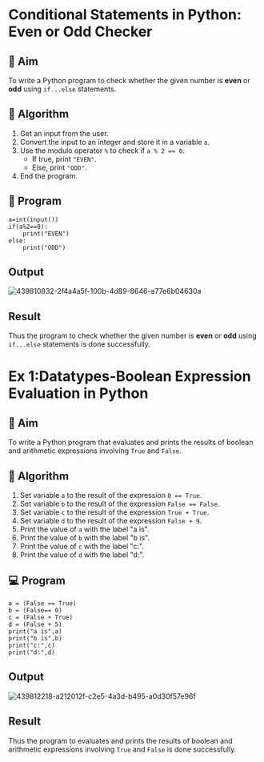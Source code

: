 # Conditional Statements in Python: Even or Odd Checker

## 🎯 Aim
To write a Python program to check whether the given number is **even** or **odd** using `if...else` statements.

## 🧠 Algorithm
1. Get an input from the user.
2. Convert the input to an integer and store it in a variable `a`.
3. Use the modulo operator `%` to check if `a % 2 == 0`.
   - If true, print `"EVEN"`.
   - Else, print `"ODD"`.
4. End the program.

## 🧾 Program

```
a=int(input())
if(a%2==0):
    print("EVEN")
else:
    print("ODD")
```
## Output

![439810832-2f4a4a5f-100b-4d89-8646-a77e6b04630a](https://github.com/user-attachments/assets/8ca5d158-6045-435a-a17b-4d6c4554cd94)

## Result

Thus the program to check whether the given number is **even** or **odd** using `if...else` statements is done successfully.

# Ex 1:Datatypes-Boolean Expression Evaluation in Python

## 🎯 Aim
To write a Python program that evaluates and prints the results of boolean and arithmetic expressions involving `True` and `False`.

## 🧠 Algorithm
1. Set variable `a` to the result of the expression `0 == True`.
2. Set variable `b` to the result of the expression `False == False`.
3. Set variable `c` to the result of the expression `True + True`.
4. Set variable `d` to the result of the expression `False + 9`.
5. Print the value of `a` with the label "a is".
6. Print the value of `b` with the label "b is".
7. Print the value of `c` with the label "c:".
8. Print the value of `d` with the label "d:".

## 💻 Program

```
a = (False == True)
b = (False== 0)
c = (False + True)
d = (False + 5)
print("a is",a)
print("b is",b)
print("c:",c)
print("d:",d)
```

## Output

![439812218-a212012f-c2e5-4a3d-b495-a0d30f57e96f](https://github.com/user-attachments/assets/10231c93-4f79-41bf-923f-b8cbfb616042)

## Result

Thus the program to evaluates and prints the results of boolean and arithmetic expressions involving `True` and `False` is done successfully.
